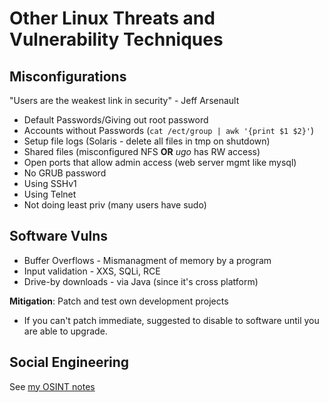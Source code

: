 # Other Linux Threats and Vulnerability Techniques

## Misconfigurations

"Users are the weakest link in security" - Jeff Arsenault 

- Default Passwords/Giving out root password
- Accounts without Passwords (`cat /ect/group | awk '{print $1 $2}'`)
- Setup file logs (Solaris - delete all files in tmp on shutdown)
- Shared files (misconfigured NFS **OR** *ugo* has RW access)
- Open ports that allow admin access (web server mgmt like mysql)
- No GRUB password
- Using SSHv1
- Using Telnet
- Not doing least priv (many users have sudo)



## Software Vulns

- Buffer Overflows - Mismanagment of memory by a program
- Input validation - XXS, SQLi, RCE
- Drive-by downloads - via Java (since it's cross platform)

**Mitigation**: Patch and test own development projects

- If you can't patch immediate, suggested to disable to software until you are able to upgrade.



## Social Engineering

See [my OSINT notes](https://github.com/jklm264/My-Forensics-Notes/tree/master/OSINT_Forensics)

#
